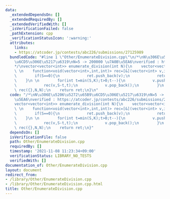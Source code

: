 ```yaml
---
data:
  _extendedDependsOn: []
  _extendedRequiredBy: []
  _extendedVerifiedWith: []
  _isVerificationFailed: false
  _pathExtension: cpp
  _verificationStatusIcon: ':warning:'
  attributes:
    links:
    - https://atcoder.jp/contests/abc226/submissions/27125989
  bundledCode: "#line 1 \"Other/EnumerateDivision.cpp\"\n/*\nN\u306E\u5206\u5272\u65B9\
    \u6CD5\u306E\u5217\u6319\nN=5 -> 200000 \u7A0B\u5EA6\nverified : https://atcoder.jp/contests/abc226/submissions/27125989\n\
    */\nvector<vector<int>> enumerate_division(int N){\n    vector<vector<int>> ret;\n\
    \ \n    function<void(vector<int>,int,int)> rec=[&](vector<int> v,int S,int K){\n\
    \        if(S==0){\n            ret.push_back(v);\n            return ;\n    \
    \    }\n \n        for(int t=min(S,K);t>0;t--){\n            v.push_back(t);\n\
    \            rec(v,S-t,t);\n            v.pop_back();\n        }\n    };\n   \
    \ rec({},N,N);\n    return ret;\n}\n"
  code: "/*\nN\u306E\u5206\u5272\u65B9\u6CD5\u306E\u5217\u6319\nN=5 -> 200000 \u7A0B\
    \u5EA6\nverified : https://atcoder.jp/contests/abc226/submissions/27125989\n*/\n\
    vector<vector<int>> enumerate_division(int N){\n    vector<vector<int>> ret;\n\
    \ \n    function<void(vector<int>,int,int)> rec=[&](vector<int> v,int S,int K){\n\
    \        if(S==0){\n            ret.push_back(v);\n            return ;\n    \
    \    }\n \n        for(int t=min(S,K);t>0;t--){\n            v.push_back(t);\n\
    \            rec(v,S-t,t);\n            v.pop_back();\n        }\n    };\n   \
    \ rec({},N,N);\n    return ret;\n}"
  dependsOn: []
  isVerificationFile: false
  path: Other/EnumerateDivision.cpp
  requiredBy: []
  timestamp: '2021-11-08 11:23:34+09:00'
  verificationStatus: LIBRARY_NO_TESTS
  verifiedWith: []
documentation_of: Other/EnumerateDivision.cpp
layout: document
redirect_from:
- /library/Other/EnumerateDivision.cpp
- /library/Other/EnumerateDivision.cpp.html
title: Other/EnumerateDivision.cpp
---
```

